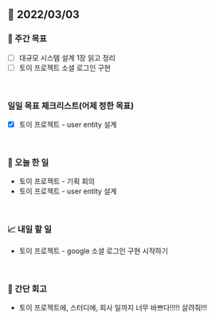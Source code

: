 ## 📅 2022/03/03


### 👏 주간 목표

- [ ] 대규모 시스템 설계 1장 읽고 정리
- [ ] 토이 프로젝트 소셜 로그인 구현

<br/>

### 일일 목표 체크리스트(어제 정한 목표)

- [x] 토이 프로젝트 - user entity 설계

<br/>

### 💯 오늘 한 일

- 토이 프로젝트 - 기획 회의
- 토이 프로젝트 - user entity 설계

<br/>

### 📈 내일 할 일

- 토이 프로젝트 - google 소셜 로그인 구현 시작하기

<br/>

### 🤔 간단 회고

- 토이 프로젝트에, 스터디에, 회사 일까지 너무 바쁘다!!!!! 살려줘!!!
 




 








